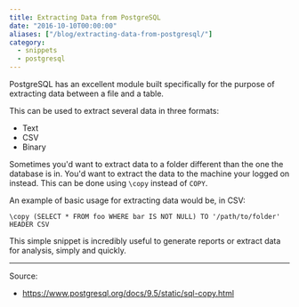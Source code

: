 ```yaml
---
title: Extracting Data from PostgreSQL
date: "2016-10-10T00:00:00"
aliases: ["/blog/extracting-data-from-postgresql/"]
category:
  - snippets
  - postgresql
---
```


PostgreSQL has an excellent module built specifically for the purpose of extracting data between a file and a table.

This can be used to extract several data in three formats:
- Text
- CSV
- Binary

Sometimes you'd want to extract data to a folder different than the one the database is in. You'd want to extract the data to the machine your logged on instead. This can be done using `\copy` instead of `COPY`.

An example of basic usage for extracting data would be, in CSV:

```
\copy (SELECT * FROM foo WHERE bar IS NOT NULL) TO '/path/to/folder' HEADER CSV
```

This simple snippet is incredibly useful to generate reports or extract data for analysis, simply and quickly.

---

Source:
 - https://www.postgresql.org/docs/9.5/static/sql-copy.html
